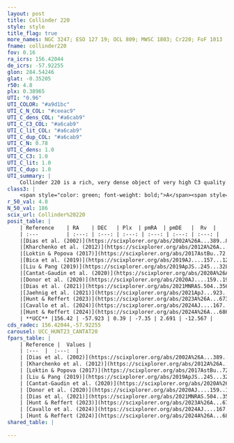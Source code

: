 ```yaml
---
layout: post
title: Collinder 220
style: style
title_flag: true
more_names: NGC 3247; ESO 127 19; OCL 809; MWSC 1803; Cr220; FoF 1013
fname: collinder220
fov: 0.16
ra_icrs: 156.42044
de_icrs: -57.92255
glon: 284.54246
glat: -0.35205
r50: 4.8
plx: 0.38965
UTI: "0.96"
UTI_COLOR: "#a9d1bc"
UTI_C_N_COL: "#ceeac9"
UTI_C_dens_COL: "#a6cab9"
UTI_C_C3_COL: "#a6cab9"
UTI_C_lit_COL: "#a6cab9"
UTI_C_dup_COL: "#a6cab9"
UTI_C_N: 0.78
UTI_C_dens: 1.0
UTI_C_C3: 1.0
UTI_C_lit: 1.0
UTI_C_dup: 1.0
UTI_summary: |
    Collinder 220 is a rich, very dense object of very high C3 quality. It is very well-studied in the literature.
class3: |
    <span style="color: green; font-weight: bold;">A</span><span style="color: green; font-weight: bold;">A</span>
r_50_val: 4.8
N_50_val: 186
scix_url: Collinder%20220
posit_table: |
    | Reference    | RA    | DEC   | Plx  | pmRA  | pmDE   |  Rv  |
    | :---         | :---: | :---: | :---: | :---: | :---: | :---: |
    |[Dias et al. (2002)](https://scixplorer.org/abs/2002A%26A...389..871D) | 156.467 | -57.927 | -- | -3.57 | 1.89 | -13.0 |
    |[Kharchenko et al. (2012)](https://scixplorer.org/abs/2012A%26A...543A.156K) | 156.465 | -57.915 | -- | -5.94 | 2.51 | -- |
    |[Loktin & Popova (2017)](https://scixplorer.org/abs/2017AstBu..72..257L) | 156.465 | -57.927 | -- | -6.947 | -0.633 | -13.0 |
    |[Bica et al. (2019)](https://scixplorer.org/abs/2019AJ....157...12B) | 156.467 | -57.913 | -- | -- | -- | -- |
    |[Liu & Pang (2019)](https://scixplorer.org/abs/2019ApJS..245...32L) | 156.444 | -57.913 | 0.351 | -7.173 | 2.973 | -- |
    |[Cantat-Gaudin et al. (2020)](https://scixplorer.org/abs/2020A%26A...640A...1C) | 156.429 | -57.922 | 0.364 | -7.339 | 2.677 | -- |
    |[Donor et al. (2020)](https://scixplorer.org/abs/2020AJ....159..199D) | 156.465 | -57.915 | -- | -7.33 | 2.68 | -12.5 |
    |[Dias et al. (2021)](https://scixplorer.org/abs/2021MNRAS.504..356D) | 156.432 | -57.927 | 0.361 | -7.351 | 2.684 | -- |
    |[Jaehnig et al. (2021)](https://scixplorer.org/abs/2021ApJ...923..129J) | 156.703 | -57.929 | 0.319 | -6.498 | 3.012 | -- |
    |[Hunt & Reffert (2023)](https://scixplorer.org/abs/2023A%26A...673A.114H) | 156.423 | -57.923 | 0.393 | -7.348 | 2.705 | -17.936 |
    |[Cavallo et al. (2024)](https://scixplorer.org/abs/2024AJ....167...12C) | 156.429 | -57.924 | 0.394 | -- | -- | -- |
    |[Hunt & Reffert (2024)](https://scixplorer.org/abs/2024A%26A...686A..42H) | 156.423 | -57.923 | 0.393 | -7.348 | 2.705 | -17.936 |
    | **UCC** |156.42 | -57.923 | 0.39 | -7.35 | 2.691 | -12.567 | 
cds_radec: 156.42044,-57.92255
carousel: UCC_HUNT23_CANTAT20
fpars_table: |
    | Reference |  Values |
    | :---  |  :---:  |
    | [Dias et al. (2002)](https://scixplorer.org/abs/2002A%26A...389..871D) | `E(B-V)=0.221, Dist=1547.0, Age=8.083` |
    | [Kharchenko et al. (2012)](https://scixplorer.org/abs/2012A%26A...543A.156K) | `e_bv=0.221, distance=1465, log_age=8.57` |
    | [Loktin & Popova (2017)](https://scixplorer.org/abs/2017AstBu..72..257L) | `E(B-V)=0.225, Dmod=11.01, logt=8.091` |
    | [Liu & Pang (2019)](https://scixplorer.org/abs/2019ApJS..245...32L) | `Age=0.063, Z=0.5` |
    | [Cantat-Gaudin et al. (2020)](https://scixplorer.org/abs/2020A%26A...640A...1C) | `AVNN=0.72, DMNN=11.95, AgeNN=8.37` |
    | [Donor et al. (2020)](https://scixplorer.org/abs/2020AJ....159..199D) | `Fe/H=-0.08` |
    | [Dias et al. (2021)](https://scixplorer.org/abs/2021MNRAS.504..356D) | `Av=1.088, Dist=2231, logage=8.193, [Fe/H]=-0.016` |
    | [Hunt & Reffert (2023)](https://scixplorer.org/abs/2023A%26A...673A.114H) | `AV50=0.818, diffAV50=1.432, MOD50=11.827, logAge50=8.311` |
    | [Cavallo et al. (2024)](https://scixplorer.org/abs/2024AJ....167...12C) | `AV50=0.81, dMod50=11.68, logAge50=8.48, [Fe/H]50=0.09` |
    | [Hunt & Reffert (2024)](https://scixplorer.org/abs/2024A%26A...686A..42H) | `MassJ=983.989` |
shared_table: |
    
---
```

